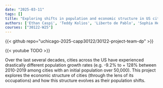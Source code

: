 ```yaml
---
date: "2025-03-11"
tags: []
title: "Exploring shifts in population and economic structure in US cities"
authors: ['Ethan Caspi', 'Teddy Kolios', 'Liberto de Pablo', 'Sophia Henn']
courses: ["30122-W25"]
---
```


{{< github repo="uchicago-2025-capp30122/30122-project-team-dp" >}}

{{< youtube TODO >}}

Over the last several decades, cities across the US have experienced drastically different population growth rates (e.g. -9.2% to + 128% between 2010-2019 among cities with an initial population over 50,000). This project explores the economic structure of cities (through the lens of its occupations) and how this structure evolves as their population shifts. 
